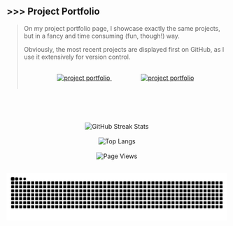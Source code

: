 ## >>> Project Portfolio

> On my project portfolio page, I showcase exactly the same projects, but in a fancy and time consuming (fun, though!) way.
>
> Obviously, the most recent projects are displayed first on GitHub, as I use it extensively for version control.
>
> <br>
>
> <div align="center">
>  <a href="https://shcoobz.github.io/">
>    <img src="https://img.shields.io/badge/project_portfolio-Link-28a745?style=for-the-badge&logo=github" alt="project portfolio"/>
>  </a>
> &nbsp;&nbsp;&nbsp;&nbsp;&nbsp;&nbsp;&nbsp;&nbsp;&nbsp;&nbsp;&nbsp;&nbsp;&nbsp;&nbsp;&nbsp;&nbsp;
> <a href="https://github.com/Shcoobz/list_projects">
>     <img src="https://img.shields.io/badge/github_projects-List-28a745?style=for-the-badge&logo=github" alt="project portfolio"/>
>   </a>
> </div>
>
> <br>

<br>

##

<br>

<!-- GitHub Streak Stats -->
<div align="center">
  <img src="https://github-readme-streak-stats.herokuapp.com/?user=Shcoobz&theme=dark" alt="GitHub Streak Stats"/>
</div>

<br>

<!-- Most used languages -->
<div align="center">
  <img src="https://github-readme-stats.vercel.app/api/top-langs/?username=Shcoobz&layout=compact&theme=dark" alt="Top Langs"/>
</div>

<br>

<!-- WakaTime badge for weekly coding activity -->
<!-- <div align="center">
  <a href="https://wakatime.com/@Shcoobz">
    <img src="https://github-readme-stats.vercel.app/api/wakatime?username=Shcoobz&layout=compact&theme=dark" alt="WakaTime Stats"/>
  </a>
</div>

<br> -->

<!-- Visitor counter -->
<div align="center">
   <img src="https://komarev.com/ghpvc/?username=Shcoobz&style=for-the-badge&color=28A745&label=Page+Views" alt="Page Views"/>
</div>

##

<!-- Snake eating commits -->
<div align="center">
<img alt="GitHub Snake" src="https://raw.githubusercontent.com/Shcoobz/Shcoobz/output/github-contribution-grid-snake-dark.svg" />
</div>
